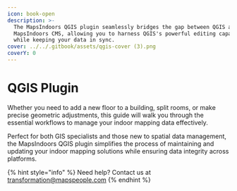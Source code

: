 ```yaml
---
icon: book-open
description: >-
  The MapsIndoors QGIS plugin seamlessly bridges the gap between QGIS and the
  MapsIndoors CMS, allowing you to harness QGIS's powerful editing capabilities
  while keeping your data in sync.
cover: ../../.gitbook/assets/qgis-cover (3).png
coverY: 0
---
```


# QGIS Plugin

Whether you need to add a new floor to a building, split rooms, or make precise geometric adjustments, this guide will walk you through the essential workflows to manage your indoor mapping data effectively.&#x20;

Perfect for both GIS specialists and those new to spatial data management, the MapsIndoors QGIS plugin simplifies the process of maintaining and updating your indoor mapping solutions while ensuring data integrity across platforms.

{% hint style="info" %}
Need help? Contact us at [transformation@mapspeople.com](mailto:)
{% endhint %}

